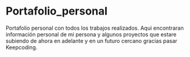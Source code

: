 # Portafolio_personal
Portafolio personal con todos los trabajos realizados.
Aqui encontraran información personal de mi persona y algunos proyectos que estare subiendo de ahora en adelante y en un futuro cercano gracias pasar Keepcoding.
